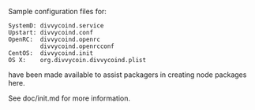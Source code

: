 Sample configuration files for:
```
SystemD: divvycoind.service
Upstart: divvycoind.conf
OpenRC:  divvycoind.openrc
         divvycoind.openrcconf
CentOS:  divvycoind.init
OS X:    org.divvycoin.divvycoind.plist
```
have been made available to assist packagers in creating node packages here.

See doc/init.md for more information.
